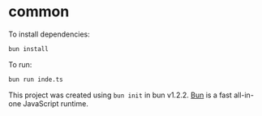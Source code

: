 # common

To install dependencies:

```bash
bun install
```

To run:

```bash
bun run inde.ts
```

This project was created using `bun init` in bun v1.2.2. [Bun](https://bun.sh) is a fast all-in-one JavaScript runtime.
